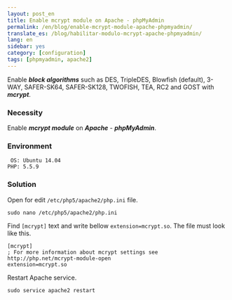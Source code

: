 ```yaml
---
layout: post_en
title: Enable mcrypt module on Apache - phpMyAdmin
permalink: /en/blog/enable-mcrypt-module-apache-phpmyadmin/
translate_es: /blog/habilitar-modulo-mcrypt-apache-phpmyadmin/
lang: en
sidebar: yes
category: [configuration]
tags: [phpmyadmin, apache2]
---
```


Enable **_block algorithms_** such as DES, TripleDES, Blowfish (default), 3-WAY, SAFER-SK64, SAFER-SK128, TWOFISH, TEA, RC2 and GOST with **_mcrypt_**.

### Necessity

Enable **_mcrypt module_** on **_Apache_** - **_phpMyAdmin_**.

### Environment

```
 OS: Ubuntu 14.04
PHP: 5.5.9
```

### Solution

Open for edit `/etc/php5/apache2/php.ini` file.

```
sudo nano /etc/php5/apache2/php.ini
```

Find `[mcrypt]` text and write bellow `extension=mcrypt.so`. The file must look like this.

```
[mcrypt]
; For more information about mcrypt settings see http://php.net/mcrypt-module-open
extension=mcrypt.so
```

Restart Apache service.

```
sudo service apache2 restart
```
